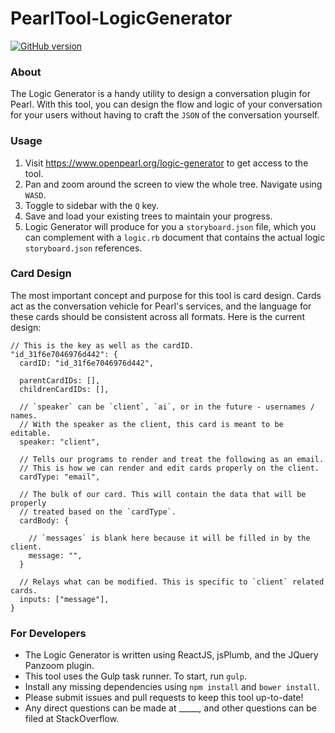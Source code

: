 # PearlTool-LogicGenerator
[![GitHub version](https://badge.fury.io/gh/openpearl%2FPearlTool-LogicGenerator.svg)](http://badge.fury.io/gh/openpearl%2FPearlTool-LogicGenerator)

### About

The Logic Generator is a handy utility to design a conversation plugin for Pearl. With this tool, you can design the flow and logic of your conversation for your users without having to craft the `JSON` of the conversation yourself.

### Usage

1. Visit https://www.openpearl.org/logic-generator to get access to the tool.
1. Pan and zoom around the screen to view the whole tree. Navigate using `WASD`.
1. Toggle to sidebar with the `Q` key.
1. Save and load your existing trees to maintain your progress.
1. Logic Generator will produce for you a `storyboard.json` file, which you can complement with a `logic.rb` document that contains the actual logic `storyboard.json` references.

### Card Design

The most important concept and purpose for this tool is card design. Cards act as the conversation vehicle for Pearl's services, and the language for these cards should be consistent across all formats. Here is the current design:

```
// This is the key as well as the cardID.
"id_31f6e7046976d442": {
  cardID: "id_31f6e7046976d442",

  parentCardIDs: [],
  childrenCardIDs: [],

  // `speaker` can be `client`, `ai`, or in the future - usernames / names.
  // With the speaker as the client, this card is meant to be editable.
  speaker: "client",

  // Tells our programs to render and treat the following as an email.
  // This is how we can render and edit cards properly on the client.
  cardType: "email",

  // The bulk of our card. This will contain the data that will be properly
  // treated based on the `cardType`.
  cardBody: {

    // `messages` is blank here because it will be filled in by the client.
    message: "",
  }

  // Relays what can be modified. This is specific to `client` related cards.
  inputs: ["message"],
}

``` 

### For Developers

* The Logic Generator is written using ReactJS, jsPlumb, and the JQuery Panzoom plugin.
* This tool uses the Gulp task runner. To start, run `gulp`.
* Install any missing dependencies using `npm install` and `bower install`.
* Please submit issues and pull requests to keep this tool up-to-date!
* Any direct questions can be made at _____, and other questions can be filed at StackOverflow.